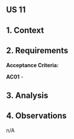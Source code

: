 ## US 11
## 1. Context
   
## 2. Requirements
**Acceptance Criteria:**

**AC01** - 

## 3. Analysis

## 4. Observations
   n/A